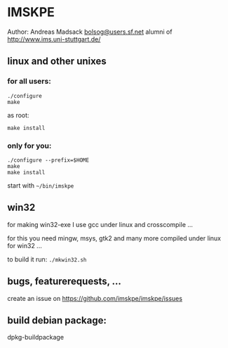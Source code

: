 # IMSKPE

Author: Andreas Madsack <bolsog@users.sf.net>
  alumni of http://www.ims.uni-stuttgart.de/


## linux and other unixes

### for all users:

```
./configure
make
```

as root:
```
make install
```

### only for you:

```
./configure --prefix=$HOME
make
make install
```

start with ``~/bin/imskpe``


## win32

for making win32-exe I use gcc under linux and crosscompile ...

for this you need mingw, msys, gtk2 and many more compiled under linux for win32 ...

to build it run:
``./mkwin32.sh``


## bugs, featurerequests, ...

create an issue on https://github.com/imskpe/imskpe/issues


## build debian package:

dpkg-buildpackage

